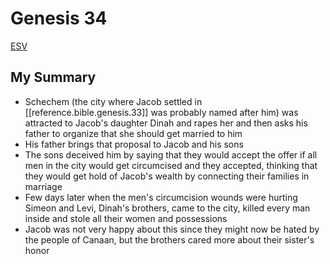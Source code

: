 # Genesis 34

[ESV](https://www.biblegateway.com/passage/?search=genesis+34&version=ESV)

## My Summary
- Schechem (the city where Jacob settled in [[reference.bible.genesis.33]] was probably named after him) was attracted
  to Jacob's daughter Dinah and rapes her and then asks his father to organize that she should get married to him
- His father brings that proposal to Jacob and his sons
- The sons deceived him by saying that they would accept the offer if all men in the city would get circumcised and they
  accepted, thinking that they would get hold of Jacob's wealth by connecting their families in marriage
- Few days later when the men's circumcision wounds were hurting Simeon and Levi, Dinah's brothers, came to the city,
  killed every man inside and stole all their women and possessions
- Jacob was not very happy about this since they might now be hated by the people of Canaan, but the brothers cared more
  about their sister's honor

